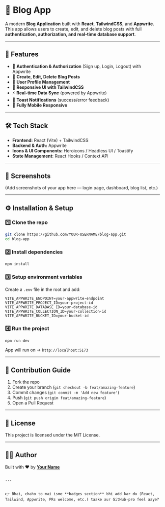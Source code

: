 # 📝 Blog App  

A modern **Blog Application** built with **React**, **TailwindCSS**, and **Appwrite**.  
This app allows users to create, edit, and delete blog posts with full **authentication, authorization, and real-time database support**.  

---

## 🚀 Features
- 🔐 **Authentication & Authorization** (Sign up, Login, Logout) with Appwrite  
- 📝 **Create, Edit, Delete Blog Posts**  
- 👤 **User Profile Management**  
- 🌙 **Responsive UI with TailwindCSS**  
- ⚡ **Real-time Data Sync** (powered by Appwrite)  
- 🔔 **Toast Notifications** (success/error feedback)  
- 📱 **Fully Mobile Responsive**  

---

## 🛠️ Tech Stack
- **Frontend:** React (Vite) + TailwindCSS  
- **Backend & Auth:** Appwrite  
- **Icons & UI Components:** Heroicons / Headless UI / Toastify  
- **State Management:** React Hooks / Context API  

---

## 📸 Screenshots
(Add screenshots of your app here — login page, dashboard, blog list, etc.)

---

## ⚙️ Installation & Setup

### 1️⃣ Clone the repo
```bash
git clone https://github.com/YOUR-USERNAME/blog-app.git
cd blog-app
````

### 2️⃣ Install dependencies

```bash
npm install
```

### 3️⃣ Setup environment variables

Create a `.env` file in the root and add:

```env
VITE_APPWRITE_ENDPOINT=your-appwrite-endpoint
VITE_APPWRITE_PROJECT_ID=your-project-id
VITE_APPWRITE_DATABASE_ID=your-database-id
VITE_APPWRITE_COLLECTION_ID=your-collection-id
VITE_APPWRITE_BUCKET_ID=your-bucket-id
```

### 4️⃣ Run the project

```bash
npm run dev
```

App will run on → `http://localhost:5173`

---

## 🤝 Contribution Guide

1. Fork the repo
2. Create your branch (`git checkout -b feat/amazing-feature`)
3. Commit changes (`git commit -m 'Add new feature'`)
4. Push (`git push origin feat/amazing-feature`)
5. Open a Pull Request

---

## 📜 License

This project is licensed under the MIT License.

---

## 👨‍💻 Author

Built with ❤️ by **[Your Name](https://github.com/AYAN-IMRAN)**

```

---


👉 Bhai, chaho to mai isme **badges section** bhi add kar du (React, Tailwind, Appwrite, PRs welcome, etc.) taake aur GitHub-pro feel aaye?
```
